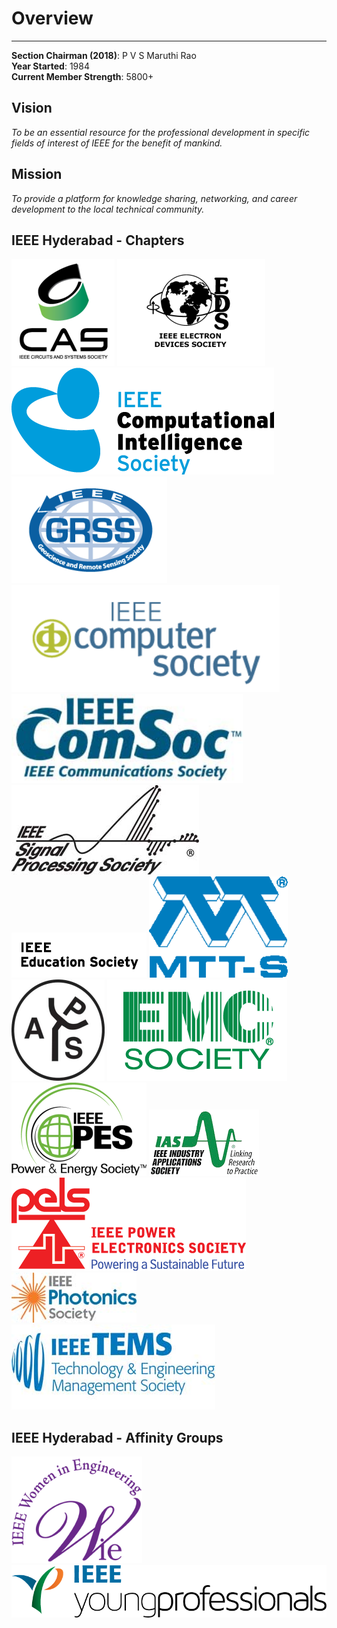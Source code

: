 # Overview
---
**Section Chairman (2018)**: P V S Maruthi Rao  
**Year Started**: 1984  
**Current Member Strength**: 5800+  

## Vision

_To be an essential resource for the professional development in specific fields of interest of IEEE for the benefit of mankind._

## Mission

_To provide a platform for knowledge sharing, networking, and career development to the local technical community._

## IEEE Hyderabad - Chapters

<div class="container">
    <div class="d-flex flex-wrap justify-content-around align-items-center logos">
        <img src="/user/img/logos/cass-logo.png">
        <img src="/user/img/logos/eds-logo.png">
        <img src="/user/img/logos/cis-logo.gif">
        <img src="/user/img/logos/grss-logo.png">
        <img src="/user/img/logos/cs-logo.png">
        <img src="/user/img/logos/comsoc-logo.png">
        <img src="/user/img/logos/sps-logo.jpg">
        <img src="/user/img/logos/ed-logo.gif">
        <img src="/user/img/logos/mtt-logo.png">
        <img src="/user/img/logos/aps-logo.png">
        <img src="/user/img/logos/emc-logo.gif">
        <img src="/user/img/logos/pes-logo.png">
        <img src="/user/img/logos/ias-logo.png">
        <img src="/user/img/logos/pels-logo.png">
        <img src="/user/img/logos/photonics-logo.jpg">
        <img src="/user/img/logos/tems-logo.jpg">
    </div>
</div>

## IEEE Hyderabad - Affinity Groups

<div class="container">
    <div class="d-flex flex-wrap justify-content-around align-items-center logos">
        <img src="/user/img/logos/wie-logo.png">
        <img src="/user/img/logos/yp-logo.png">
    </div>
</div>